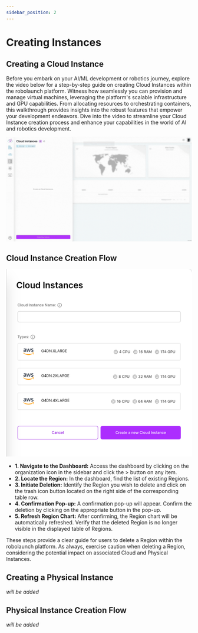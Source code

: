 ```yaml
---
sidebar_position: 2
---
```


# Creating Instances

## Creating a Cloud Instance
Before you embark on your AI/ML development or robotics journey, explore the video below for a step-by-step guide on creating Cloud Instances within the robolaunch platform. Witness how seamlessly you can provision and manage virtual machines, leveraging the platform's scalable infrastructure and GPU capabilities. From allocating resources to orchestrating containers, this walkthrough provides insights into the robust features that empower your development endeavors. Dive into the video to streamline your Cloud Instance creation process and enhance your capabilities in the world of AI and robotics development.

![To create a Cloud Instance, all you need is to determine a Cloud Instance name.](./img/create-instance.gif)

## Cloud Instance Creation Flow

![Create Instance](./img/create-instance.png)

- **1. Navigate to the Dashboard:** Access the dashboard by clicking on the organization icon in the sidebar and click the > button on any item.
- **2. Locate the Region:** In the dashboard, find the list of existing Regions.
- **3. Initiate Deletion:** Identify the Region you wish to delete and click on the trash icon button located on the right side of the corresponding table row.
- **4. Confirmation Pop-up:** A confirmation pop-up will appear. Confirm the deletion by clicking on the appropriate button in the pop-up.
- **5. Refresh Region Chart:** After confirming, the Region chart will be automatically refreshed. Verify that the deleted Region is no longer visible in the displayed table of Regions.

These steps provide a clear guide for users to delete a Region within the robolaunch platform. As always, exercise caution when deleting a Region, considering the potential impact on associated Cloud and Physical Instances.

## Creating a Physical Instance
_will be added_

## Physical Instance Creation Flow
_will be added_
